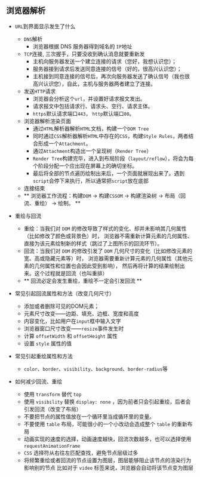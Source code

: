 ## 浏览器解析

* `URL`到界面显示发生了什么
  * `DNS`解析
    * 浏览器根据 DNS 服务器得到域名的 `IP`地址
  * `TCP`连接, 三次握手，只要没收到确认消息就要重新发
    * 主机向服务器发送一个建立连接的请求（您好，我想认识您）；
    * 服务器接到请求后发送同意连接的信号（好的，很高兴认识您）；
    * 主机接到同意连接的信号后，再次向服务器发送了确认信号（我也很高兴认识您），自此，主机与服务器两者建立了连接。
  * 发送`HTTP`请求
    * 浏览器会分析这个`url`，并设置好请求报文发出。
    * 请求报文中包括请求行、请求头、空行、请求主体。
    * `https`默认请求端口`443`， `http`默认端口`80`。
  * 浏览器解析渲染页面
    * 通过`HTML`解析器解析`HTML`文档，构建一个`DOM Tree`
    * 同时通过`CSS`解析器解析`HTML`中存在的`CSS`，构建`Style Rules`，两者结合形成一个`Attachment`。
    * 通过`Attachment`构造出一个呈现树（`Render Tree`）
    * `Render Tree`构建完毕，进入到布局阶段（`layout/reflow`），将会为每个阶段分配一个应出现在屏幕上的确切坐标。
    * 最后将全部的节点遍历绘制出来后，一个页面就展现出来了。遇到`script`会停下来执行，所以通常把`script`放在底部
  * 连接结束
  * ** 浏览器工作流程：构建`DOM` -> 构建`CSSOM` -> 构建渲染树 -> 布局（回流、重绘） -> 绘制。 **


* 重绘与回流
  * 重绘：当我们对 `DOM` 的修改导致了样式的变化、却并未影响其几何属性（比如修改了颜色或背景色）时，
    浏览器不需重新计算元素的几何属性、直接为该元素绘制新的样式（跳过了上图所示的回流环节）。
  * 回流：当我们对 `DOM` 的修改引发了 `DOM` 几何尺寸的变化（比如修改元素的宽、高或隐藏元素等）时，
    浏览器需要重新计算元素的几何属性（其他元素的几何属性和位置也会因此受到影响），
    然后再将计算的结果绘制出来。这个过程就是回流（也叫重排）
  * ** 回流必定会发生重绘，重绘不一定会引发回流 **
* 常见引起回流属性和方法（改变几何尺寸）
  * 添加或者删除可见的DOM元素；
  * 元素尺寸改变——边距、填充、边框、宽度和高度
  * 内容变化，比如用户在`input`框中输入文字
  * 浏览器窗口尺寸改变——`resize`事件发生时
  * 计算 `offsetWidth` 和 `offsetHeight` 属性
  * 设置 `style` 属性的值
* 常见引起重绘属性和方法
  * `color`、`border`、`visibility`、`background`、`border-radius`等
* 如何减少回流、重绘
  * 使用 `transform` 替代 `top`
  * 使用 `visibility` 替换 `display: none` ，因为前者只会引起重绘，后者会引发回流（改变了布局）
  * 不要把节点的属性值放在一个循环里当成循环里的变量。
  * 不要使用 `table` 布局，可能很小的一个小改动会造成整个 `table` 的重新布局
  * 动画实现的速度的选择，动画速度越快，回流次数越多，也可以选择使用 `requestAnimationFrame`
  * `CSS` 选择符从右往左匹配查找，避免节点层级过多
  * 将频繁重绘或者回流的节点设置为图层，图层能够阻止该节点的渲染行为影响别的节点
    比如对于 `video` 标签来说，浏览器会自动将该节点变为图层
